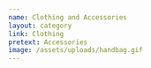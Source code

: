 ```yaml
---
name: Clothing and Accessories
layout: category
link: Clothing
pretext: Accessories
image: /assets/uploads/handbag.gif
---
```


